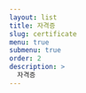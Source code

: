 ```yaml
---
layout: list
title: 자격증
slug: certificate
menu: true
submenu: true
order: 2
description: >
  자격증
---
```

